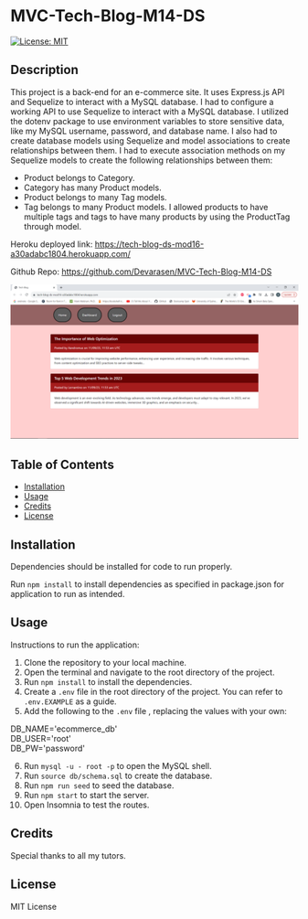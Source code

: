 # MVC-Tech-Blog-M14-DS

[![License: MIT](https://img.shields.io/badge/License-MIT-yellow.svg)](https://opensource.org/licenses/MIT)

## Description

This project is a back-end for an e-commerce site. It uses Express.js API and Sequelize to interact with a MySQL database. I had to configure a working API to use Sequelize to interact with a MySQL database. I utilized the dotenv package to use environment variables to store sensitive data, like my MySQL username, password, and database name. I also had to create database models using Sequelize and model associations to create relationships between them. I had to execute association methods on my Sequelize models to create the following relationships between them:
- Product belongs to Category.
- Category has many Product models.
- Product belongs to many Tag models. 
- Tag belongs to many Product models.
I allowed products to have multiple tags and tags to have many products by using the ProductTag through model.


Heroku deployed link: https://tech-blog-ds-mod16-a30adabc1804.herokuapp.com/

Github Repo: https://github.com/Devarasen/MVC-Tech-Blog-M14-DS


![Screenshot](./public/assets/Project%20Screenshot.PNG)

## Table of Contents

- [Installation](#installation)
- [Usage](#usage)
- [Credits](#credits)
- [License](#license)

## Installation

Dependencies should be installed for code to run properly.

Run `npm install` to install dependencies as specified in package.json for application to run as intended.


## Usage

Instructions to run the application:

1.  Clone the repository to your local machine.
2.  Open the terminal and navigate to the root directory of the project.
3.  Run `npm install` to install the dependencies.
4.  Create a `.env` file in the root directory of the project. You can refer to `.env.EXAMPLE` as a guide.
5.  Add the following to the `.env` file , replacing the values with your own:

DB_NAME='ecommerce_db'  
DB_USER='root'  
DB_PW='password'  

6. Run `mysql -u - root -p` to open the MySQL shell.
7. Run `source db/schema.sql` to create the database.
8. Run `npm run seed` to seed the database.
9. Run `npm start` to start the server.
10. Open Insomnia to test the routes.



## Credits

Special thanks to all my tutors.

## License

MIT License

